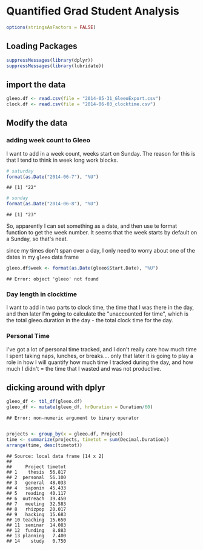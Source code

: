 Quantified Grad Student Analysis
========================================================





```r
options(stringsAsFactors = FALSE)
```


## Loading Packages

```r
suppressMessages(library(dplyr))
suppressMessages(library(lubridate))
```




## import the data

```r
gleeo.df <- read.csv(file = "2014-05-31_GleeoExport.csv")
clock.df <- read.csv(file = "2014-06-03_clocktime.csv")
```



## Modify the data
### adding week count to Gleeo
I want to add in a week count, weeks start on Sunday. The reason for this is that I tend to think in week long work blocks.


```r
# saturday
format(as.Date("2014-06-7"), "%U")
```

```
## [1] "22"
```

```r
# sunday
format(as.Date("2014-06-8"), "%U")
```

```
## [1] "23"
```

So, apparently I can set something as a date, and then use te format function to get the week number. It seems that the week starts by default on a Sunday, so that's neat.

since my times don't span over a day, I only need to worry about one of the dates in my `gleeo` data frame


```r
gleeo.df$week <- format(as.Date(gleeo$Start.Date), "%U")
```

```
## Error: object 'gleeo' not found
```


### Day length in clocktime

I want to add in two parts to clock time, the time that I was there in the day, and then later I'm going to calculate the "unaccounted for time", which is the total gleeo.duration in the day - the total clock time for the day. 

### Personal Time
I've got a lot of personal time tracked, and I don't really care how much time I spent taking naps, lunches, or breaks.... only that later it is going to play a role in how I will quantify how much time I tracked during the day, and how much I didn't = the time that I wasted and was not productive.




## dicking around with dplyr


```r
gleeo_df <- tbl_df(gleeo.df)
gleeo_df <- mutate(gleeo_df, hrDuration = Duration/60)
```

```
## Error: non-numeric argument to binary operator
```

```r

projects <- group_by(x = gleeo.df, Project)
time <- summarize(projects, timetot = sum(Decimal.Duration))
arrange(time, desc(timetot))
```

```
## Source: local data frame [14 x 2]
## 
##     Project timetot
## 1    thesis  56.817
## 2  personal  56.100
## 3   general  48.033
## 4   saponin  45.433
## 5   reading  40.117
## 6  outreach  39.450
## 7   meeting  32.583
## 8   rhizpop  20.017
## 9   hacking  15.683
## 10 teaching  15.650
## 11  seminar  14.083
## 12  funding   8.883
## 13 planning   7.400
## 14    study   0.750
```


